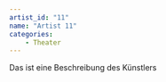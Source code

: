 ```yaml
---
artist_id: "11"
name: "Artist 11"
categories:
    - Theater
---
```

Das ist eine Beschreibung des Künstlers
